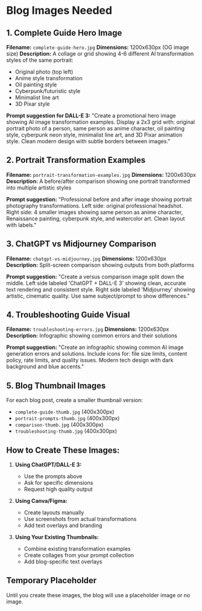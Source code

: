 # Blog Images Needed

## 1. Complete Guide Hero Image
**Filename:** `complete-guide-hero.jpg`
**Dimensions:** 1200x630px (OG image size)
**Description:** A collage or grid showing 4-6 different AI transformation styles of the same portrait:
- Original photo (top left)
- Anime style transformation
- Oil painting style
- Cyberpunk/futuristic style
- Minimalist line art
- 3D Pixar style

**Prompt suggestion for DALL-E 3:**
"Create a promotional hero image showing AI image transformation examples. Display a 2x3 grid with: original portrait photo of a person, same person as anime character, oil painting style, cyberpunk neon style, minimalist line art, and 3D Pixar animation style. Clean modern design with subtle borders between images."

## 2. Portrait Transformation Examples
**Filename:** `portrait-transformation-examples.jpg`
**Dimensions:** 1200x630px
**Description:** A before/after comparison showing one portrait transformed into multiple artistic styles

**Prompt suggestion:**
"Professional before and after image showing portrait photography transformations. Left side: original professional headshot. Right side: 4 smaller images showing same person as anime character, Renaissance painting, cyberpunk style, and watercolor art. Clean layout with labels."

## 3. ChatGPT vs Midjourney Comparison
**Filename:** `chatgpt-vs-midjourney.jpg`
**Dimensions:** 1200x630px
**Description:** Split-screen comparison showing outputs from both platforms

**Prompt suggestion:**
"Create a versus comparison image split down the middle. Left side labeled 'ChatGPT + DALL-E 3' showing clean, accurate text rendering and consistent style. Right side labeled 'Midjourney' showing artistic, cinematic quality. Use same subject/prompt to show differences."

## 4. Troubleshooting Guide Visual
**Filename:** `troubleshooting-errors.jpg`
**Dimensions:** 1200x630px
**Description:** Infographic showing common errors and their solutions

**Prompt suggestion:**
"Create an infographic showing common AI image generation errors and solutions. Include icons for: file size limits, content policy, rate limits, and quality issues. Modern tech design with dark background and blue accents."

## 5. Blog Thumbnail Images
For each blog post, create a smaller thumbnail version:
- `complete-guide-thumb.jpg` (400x300px)
- `portrait-prompts-thumb.jpg` (400x300px)
- `comparison-thumb.jpg` (400x300px)
- `troubleshooting-thumb.jpg` (400x300px)

## How to Create These Images:

1. **Using ChatGPT/DALL-E 3:**
   - Use the prompts above
   - Ask for specific dimensions
   - Request high quality output

2. **Using Canva/Figma:**
   - Create layouts manually
   - Use screenshots from actual transformations
   - Add text overlays and branding

3. **Using Your Existing Thumbnails:**
   - Combine existing transformation examples
   - Create collages from your prompt collection
   - Add blog-specific text overlays

## Temporary Placeholder
Until you create these images, the blog will use a placeholder image or no image.